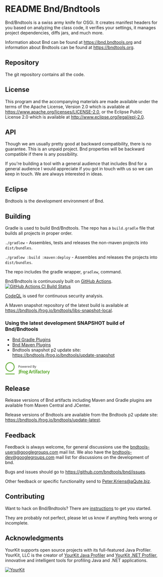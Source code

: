 # README Bnd/Bndtools

Bnd/Bndtools is a swiss army knife for OSGi. It creates manifest headers for you based on analyzing the class code, it verifies your settings, it manages project dependencies, diffs jars, and much more.

Information about Bnd can be found at <https://bnd.bndtools.org> and information about Bndtools can be found at <https://bndtools.org>.

## Repository

The git repository contains all the code.

## License

This program and the accompanying materials are made available under the terms of the Apache License, Version 2.0 which is available at <https://www.apache.org/licenses/LICENSE-2.0>, or the Eclipse Public License 2.0 which is available at <http://www.eclipse.org/legal/epl-2.0>.

## API

Though we am usually pretty good at backward compatibility, there is no guarantee.
This is an unpaid project. Bnd properties will be backward compatible if there is any possibility.

If you're building a tool with a general audience  that includes Bnd for a general audience I would appreciate if you got in touch with us so we can keep in touch. We are always interested in ideas.

## Eclipse

Bndtools is the development environment of Bnd.

## Building

Gradle is used to build Bnd/Bndtools.
The repo has a `build.gradle` file that builds all projects in proper order.

`./gradlew` - Assembles, tests and releases the non-maven projects into `dist/bundles`.

`./gradlew :build :maven:deploy` - Assembles and releases the projects into `dist/bundles`.

The repo includes the gradle wrapper, `gradlew`, command.

Bnd/Bndtools is continuously built on [GitHub Actions](https://github.com/bndtools/bnd/actions?query=workflow%3A%22CI%20Build%22).
[![GitHub Actions CI Build Status](https://github.com/bndtools/bnd/workflows/CI%20Build/badge.svg)](https://github.com/bndtools/bnd/actions?query=workflow%3A%22CI%20Build%22)

[CodeQL](https://github.com/bndtools/bnd/security/code-scanning?query=tool%3ACodeQL) is used for continuous security analysis.

A Maven snapshot repository of the latest build is available at <https://bndtools.jfrog.io/bndtools/libs-snapshot-local>.

### Using the latest development SNAPSHOT build of Bnd/Bndtools

* [Bnd Gradle Plugins](biz.aQute.bnd.gradle/README.md#using-the-latest-development-snapshot-build-of-the-bnd-gradle-plugins)
* [Bnd Maven Plugins](maven/README.md#using-the-latest-development-snapshot-build-of-the-bnd-maven-plugins)
* Bndtools snapshot p2 update site: <https://bndtools.jfrog.io/bndtools/update-snapshot>

![Powered by Artifactory](https://github.com/bndtools/bnd/raw/master/docs/img/Powered-by-artifactory_04.png)

## Release

Release versions of Bnd artifacts including Maven and Gradle plugins are available from Maven Central and JCenter.

Release versions of Bndtools are available from the Bndtools p2 update site: <https://bndtools.jfrog.io/bndtools/update-latest>.

## Feedback

Feedback is always welcome, for general discussions use the [bndtools-users@googlegroups.com](https://groups.google.com/d/forum/bndtools-users) mail list.
We also have the [bndtools-dev@googlegroups.com](https://groups.google.com/d/forum/bndtools-dev) mail list for discussions on the development of bnd.

Bugs and issues should go to <https://github.com/bndtools/bnd/issues>.

Other feedback or specific functionality send to <Peter.Kriens@aQute.biz>.

## Contributing

Want to hack on Bnd/Bndtools? There are [instructions](CONTRIBUTING.md) to get you started.

They are probably not perfect, please let us know if anything feels wrong or incomplete.

## Acknowledgments

YourKit supports open source projects with its full-featured Java Profiler. YourKit, LLC is the creator of [YourKit Java Profiler](https://www.yourkit.com/java/profiler/index.jsp) and [YourKit .NET Profiler](https://www.yourkit.com/.net/profiler/index.jsp), innovative and intelligent tools for profiling Java and .NET applications.

[![YourKit](https://www.yourkit.com/images/yklogo.png)](https://www.yourkit.com/)
